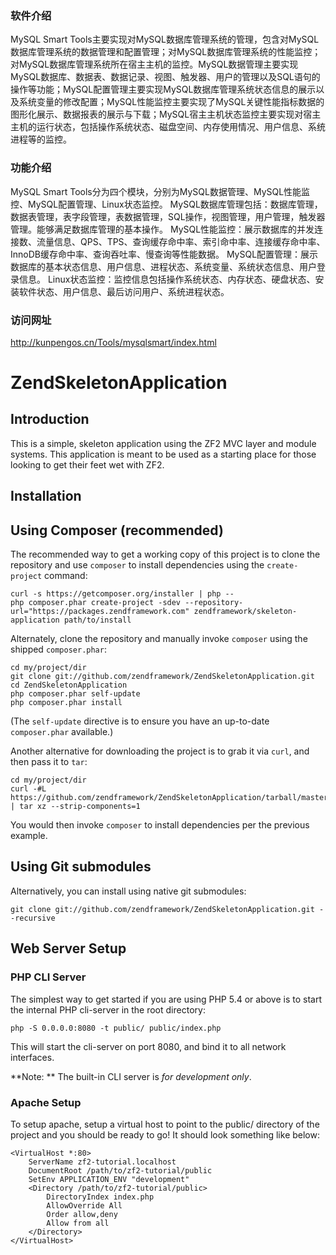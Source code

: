 ### 软件介绍
MySQL Smart Tools主要实现对MySQL数据库管理系统的管理，包含对MySQL数据库管理系统的数据管理和配置管理；对MySQL数据库管理系统的性能监控；对MySQL数据库管理系统所在宿主主机的监控。MySQL数据管理主要实现MySQL数据库、数据表、数据记录、视图、触发器、用户的管理以及SQL语句的操作等功能；MySQL配置管理主要实现MySQL数据库管理系统状态信息的展示以及系统变量的修改配置；MySQL性能监控主要实现了MySQL关键性能指标数据的图形化展示、数据报表的展示与下载；MySQL宿主主机状态监控主要实现对宿主主机的运行状态，包括操作系统状态、磁盘空间、内存使用情况、用户信息、系统进程等的监控。
### 功能介绍
MySQL Smart Tools分为四个模块，分别为MySQL数据管理、MySQL性能监控、MySQL配置管理、Linux状态监控。
MySQL数据库管理包括：数据库管理，数据表管理，表字段管理，表数据管理，SQL操作，视图管理，用户管理，触发器管理。能够满足数据库管理的基本操作。
MySQL性能监控：展示数据库的并发连接数、流量信息、QPS、TPS、查询缓存命中率、索引命中率、连接缓存命中率、InnoDB缓存命中率、查询吞吐率、慢查询等性能数据。
MySQL配置管理：展示数据库的基本状态信息、用户信息、进程状态、系统变量、系统状态信息、用户登录信息。
Linux状态监控：监控信息包括操作系统状态、内存状态、硬盘状态、安装软件状态、用户信息、最后访问用户、系统进程状态。
### 访问网址
http://kunpengos.cn/Tools/mysqlsmart/index.html

ZendSkeletonApplication
=======================

Introduction
------------
This is a simple, skeleton application using the ZF2 MVC layer and module
systems. This application is meant to be used as a starting place for those
looking to get their feet wet with ZF2.

Installation
------------

Using Composer (recommended)
----------------------------
The recommended way to get a working copy of this project is to clone the repository
and use `composer` to install dependencies using the `create-project` command:

    curl -s https://getcomposer.org/installer | php --
    php composer.phar create-project -sdev --repository-url="https://packages.zendframework.com" zendframework/skeleton-application path/to/install

Alternately, clone the repository and manually invoke `composer` using the shipped
`composer.phar`:

    cd my/project/dir
    git clone git://github.com/zendframework/ZendSkeletonApplication.git
    cd ZendSkeletonApplication
    php composer.phar self-update
    php composer.phar install

(The `self-update` directive is to ensure you have an up-to-date `composer.phar`
available.)

Another alternative for downloading the project is to grab it via `curl`, and
then pass it to `tar`:

    cd my/project/dir
    curl -#L https://github.com/zendframework/ZendSkeletonApplication/tarball/master | tar xz --strip-components=1

You would then invoke `composer` to install dependencies per the previous
example.

Using Git submodules
--------------------
Alternatively, you can install using native git submodules:

    git clone git://github.com/zendframework/ZendSkeletonApplication.git --recursive

Web Server Setup
----------------

### PHP CLI Server

The simplest way to get started if you are using PHP 5.4 or above is to start the internal PHP cli-server in the root directory:

    php -S 0.0.0.0:8080 -t public/ public/index.php

This will start the cli-server on port 8080, and bind it to all network
interfaces.

**Note: ** The built-in CLI server is *for development only*.

### Apache Setup

To setup apache, setup a virtual host to point to the public/ directory of the
project and you should be ready to go! It should look something like below:

    <VirtualHost *:80>
        ServerName zf2-tutorial.localhost
        DocumentRoot /path/to/zf2-tutorial/public
        SetEnv APPLICATION_ENV "development"
        <Directory /path/to/zf2-tutorial/public>
            DirectoryIndex index.php
            AllowOverride All
            Order allow,deny
            Allow from all
        </Directory>
    </VirtualHost>
